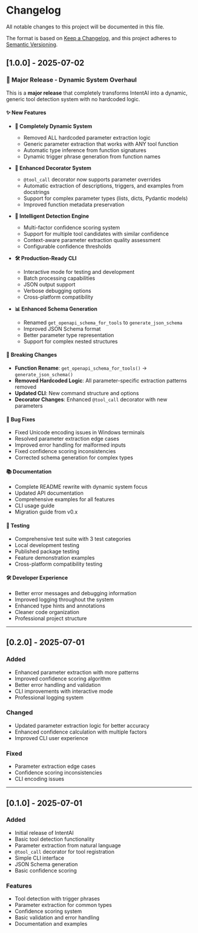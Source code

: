 # Changelog

All notable changes to this project will be documented in this file.

The format is based on [Keep a Changelog](https://keepachangelog.com/en/1.0.0/),
and this project adheres to [Semantic Versioning](https://semver.org/spec/v2.0.0.html).

## [1.0.0] - 2025-07-02

### 🚀 Major Release - Dynamic System Overhaul

This is a **major release** that completely transforms IntentAI into a dynamic, generic tool detection system with no hardcoded logic.

#### ✨ **New Features**

- **🎯 Completely Dynamic System**
  - Removed ALL hardcoded parameter extraction logic
  - Generic parameter extraction that works with ANY tool function
  - Automatic type inference from function signatures
  - Dynamic trigger phrase generation from function names

- **🔧 Enhanced Decorator System**
  - `@tool_call` decorator now supports parameter overrides
  - Automatic extraction of descriptions, triggers, and examples from docstrings
  - Support for complex parameter types (lists, dicts, Pydantic models)
  - Improved function metadata preservation

- **🎯 Intelligent Detection Engine**
  - Multi-factor confidence scoring system
  - Support for multiple tool candidates with similar confidence
  - Context-aware parameter extraction quality assessment
  - Configurable confidence thresholds

- **🛠 Production-Ready CLI**
  - Interactive mode for testing and development
  - Batch processing capabilities
  - JSON output support
  - Verbose debugging options
  - Cross-platform compatibility

- **📊 Enhanced Schema Generation**
  - Renamed `get_openapi_schema_for_tools` to `generate_json_schema`
  - Improved JSON Schema format
  - Better parameter type representation
  - Support for complex nested structures

#### 🔄 **Breaking Changes**

- **Function Rename**: `get_openapi_schema_for_tools()` → `generate_json_schema()`
- **Removed Hardcoded Logic**: All parameter-specific extraction patterns removed
- **Updated CLI**: New command structure and options
- **Decorator Changes**: Enhanced `@tool_call` decorator with new parameters

#### 🐛 **Bug Fixes**

- Fixed Unicode encoding issues in Windows terminals
- Resolved parameter extraction edge cases
- Improved error handling for malformed inputs
- Fixed confidence scoring inconsistencies
- Corrected schema generation for complex types

#### 📚 **Documentation**

- Complete README rewrite with dynamic system focus
- Updated API documentation
- Comprehensive examples for all features
- CLI usage guide
- Migration guide from v0.x

#### 🧪 **Testing**

- Comprehensive test suite with 3 test categories
- Local development testing
- Published package testing
- Feature demonstration examples
- Cross-platform compatibility testing

#### 🛠 **Developer Experience**

- Better error messages and debugging information
- Improved logging throughout the system
- Enhanced type hints and annotations
- Cleaner code organization
- Professional project structure

---

## [0.2.0] - 2025-07-01

### Added
- Enhanced parameter extraction with more patterns
- Improved confidence scoring algorithm
- Better error handling and validation
- CLI improvements with interactive mode
- Professional logging system

### Changed
- Updated parameter extraction logic for better accuracy
- Enhanced confidence calculation with multiple factors
- Improved CLI user experience

### Fixed
- Parameter extraction edge cases
- Confidence scoring inconsistencies
- CLI encoding issues

---

## [0.1.0] - 2025-07-01

### Added
- Initial release of IntentAI
- Basic tool detection functionality
- Parameter extraction from natural language
- `@tool_call` decorator for tool registration
- Simple CLI interface
- JSON Schema generation
- Basic confidence scoring

### Features
- Tool detection with trigger phrases
- Parameter extraction for common types
- Confidence scoring system
- Basic validation and error handling
- Documentation and examples 